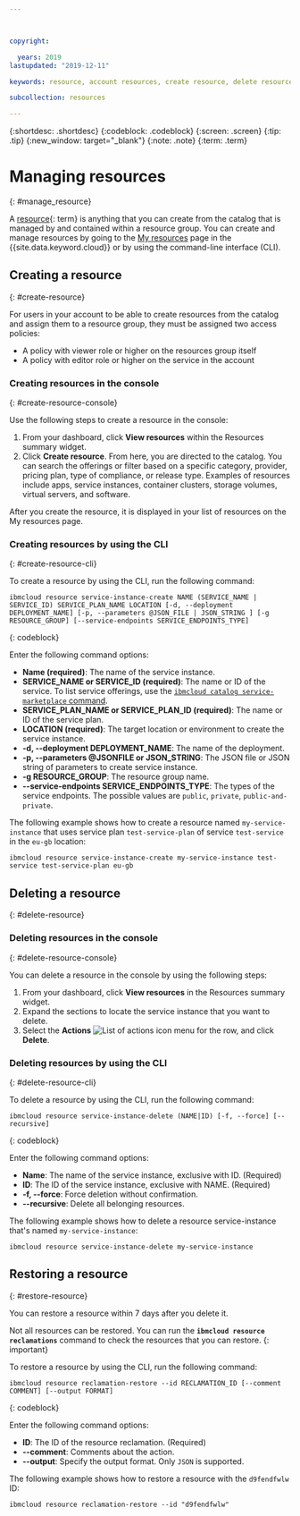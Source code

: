 ```yaml
---



copyright:

  years: 2019
lastupdated: "2019-12-11"

keywords: resource, account resources, create resource, delete resource, restore resource 

subcollection: resources

---
```


{:shortdesc: .shortdesc}
{:codeblock: .codeblock}
{:screen: .screen}
{:tip: .tip}
{:new_window: target="_blank"}
{:note: .note}
{:term: .term}

# Managing resources 
{: #manage_resource}

A [resource](x2004267){: term} is anything that you can create from the catalog that is managed by and contained within a resource group. You can create and manage resources by going to the [My resources](https://cloud.ibm.com/resources) page in the {{site.data.keyword.cloud}} or by using the command-line interface (CLI).

## Creating a resource 
{: #create-resource}

For users in your account to be able to create resources from the catalog and assign them to a resource group, they must be assigned two access policies:

* A policy with viewer role or higher on the resources group itself
* A policy with editor role or higher on the service in the account

### Creating resources in the console
{: #create-resource-console}

Use the following steps to create a resource in the console: 
1. From your dashboard, click **View resources** within the Resources summary widget.
2. Click **Create resource**. From here, you are directed to the catalog. You can search the offerings or filter based on a specific category, provider, pricing plan, type of compliance, or release type. Examples of resources include apps, service instances, container clusters, storage volumes, virtual servers, and software. 

After you create the resource, it is displayed in your list of resources on the My resources page.

### Creating resources by using the CLI
{: #create-resource-cli}

To create a resource by using the CLI, run the following command:

```
ibmcloud resource service-instance-create NAME (SERVICE_NAME | SERVICE_ID) SERVICE_PLAN_NAME LOCATION [-d, --deployment DEPLOYMENT_NAME] [-p, --parameters @JSON_FILE | JSON_STRING ] [-g RESOURCE_GROUP] [--service-endpoints SERVICE_ENDPOINTS_TYPE]
```
{: codeblock}

Enter the following command options:
  * **Name (required)**: The name of the service instance. 
  * **SERVICE_NAME or SERVICE_ID (required)**: The name or ID of the service. To list service offerings, use the [`ibmcloud catalog service-marketplace` command](/docs/cli/reference/ibmcloud?topic=cloud-cli-ibmcloud_catalog#ibmcloud_catalog_service_marketplace).
  * **SERVICE_PLAN_NAME or SERVICE_PLAN_ID (required)**: The name or ID of the service plan.
  * **LOCATION (required)**: The target location or environment to create the service instance.
  * **-d, --deployment DEPLOYMENT_NAME**: The name of the deployment. 
  * **-p, --parameters @JSONFILE or JSON_STRING**: The JSON file or JSON string of parameters to create service instance.
  * **-g RESOURCE_GROUP**: The resource group name. 
  * **--service-endpoints SERVICE_ENDPOINTS_TYPE**: The types of the service endpoints. The possible values are `public`, `private`, `public-and-private`.

The following example shows how to create a resource named `my-service-instance` that uses service plan `test-service-plan` of service `test-service` in the `eu-gb` location:

```
ibmcloud resource service-instance-create my-service-instance test-service test-service-plan eu-gb
```

## Deleting a resource 
{: #delete-resource}

### Deleting resources in the console
{: #delete-resource-console}

You can delete a resource in the console by using the following steps:

1. From your dashboard, click **View resources** in the Resources summary widget.
2. Expand the sections to locate the service instance that you want to delete.
3. Select the **Actions** ![List of actions icon](../icons/action-menu-icon.svg) menu for the row, and click **Delete**.

### Deleting resources by using the CLI
{: #delete-resource-cli}

To delete a resource by using the CLI, run the following command:

```
ibmcloud resource service-instance-delete (NAME|ID) [-f, --force] [--recursive]
```
{: codeblock}

Enter the following command options:
  * **Name**: The name of the service instance, exclusive with ID. (Required)
  * **ID**: The ID of the service instance, exclusive with NAME. (Required)
  * **-f, --force**: Force deletion without confirmation. 
  * **--recursive**: Delete all belonging resources. 

The following example shows how to delete a resource service-instance that's named `my-service-instance`:

```
ibmcloud resource service-instance-delete my-service-instance
```

## Restoring a resource
{: #restore-resource}

You can restore a resource within 7 days after you delete it. 

Not all resources can be restored. You can run the **`ibmcloud resource reclamations`** command to check the resources that you can restore.
{: important}

To restore a resource by using the CLI, run the following command:

```
ibmcloud resource reclamation-restore --id RECLAMATION_ID [--comment COMMENT] [--output FORMAT]
```
{: codeblock}

Enter the following command options:
  * **ID**: The ID of the resource reclamation. (Required)
  * **--comment**: Comments about the action.  
  * **--output**: Specify the output format. Only `JSON` is supported. 

The following example shows how to restore a resource with the `d9fendfwlw` ID:

```
ibmcloud resource reclamation-restore --id "d9fendfwlw"
```